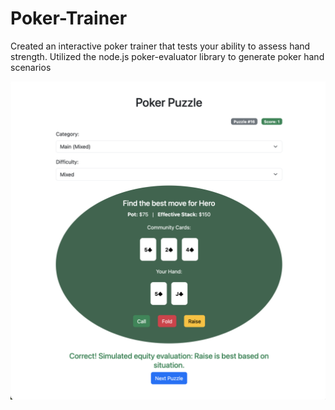 # Poker-Trainer

Created an interactive poker trainer that tests your ability to assess hand strength. Utilized the node.js poker-evaluator library to generate poker hand scenarios


![Poker Trainer Screenshot](screenshots/poker_screenshot.png)
